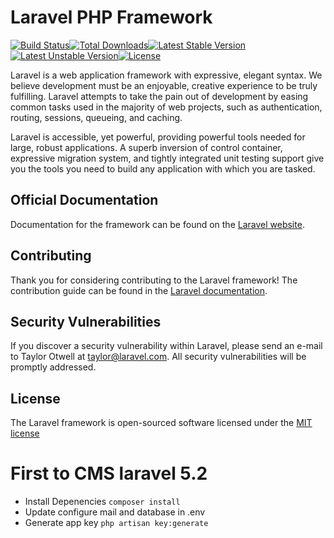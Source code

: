 Laravel PHP Framework
=====================

[![Build Status](https://travis-ci.org/laravel/framework.svg)](https://travis-ci.org/laravel/framework)[![Total Downloads](https://poser.pugx.org/laravel/framework/d/total.svg)](https://packagist.org/packages/laravel/framework)[![Latest Stable Version](https://poser.pugx.org/laravel/framework/v/stable.svg)](https://packagist.org/packages/laravel/framework)[![Latest Unstable Version](https://poser.pugx.org/laravel/framework/v/unstable.svg)](https://packagist.org/packages/laravel/framework)[![License](https://poser.pugx.org/laravel/framework/license.svg)](https://packagist.org/packages/laravel/framework)

Laravel is a web application framework with expressive, elegant syntax. We believe development must be an enjoyable, creative experience to be truly fulfilling. Laravel attempts to take the pain out of development by easing common tasks used in the majority of web projects, such as authentication, routing, sessions, queueing, and caching.

Laravel is accessible, yet powerful, providing powerful tools needed for large, robust applications. A superb inversion of control container, expressive migration system, and tightly integrated unit testing support give you the tools you need to build any application with which you are tasked.

Official Documentation
----------------------

Documentation for the framework can be found on the [Laravel website](http://laravel.com/docs).

Contributing
------------

Thank you for considering contributing to the Laravel framework! The contribution guide can be found in the [Laravel documentation](http://laravel.com/docs/contributions).

Security Vulnerabilities
------------------------

If you discover a security vulnerability within Laravel, please send an e-mail to Taylor Otwell at taylor@laravel.com. All security vulnerabilities will be promptly addressed.

License
-------

The Laravel framework is open-sourced software licensed under the [MIT license](http://opensource.org/licenses/MIT)

First to CMS laravel 5.2
========================

-	Install Depenencies `composer install`
-	Update configure mail and database in .env
-	Generate app key `php artisan key:generate`
